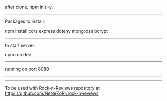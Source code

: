 after clone, npm init -y.

---

Packages to install: 

npm install cors express dotenv mongoose bcrypt

---

to start server:

npm run dev


---


running on port 8080

---


---

To be used with Rock-n-Reviews repository at https://github.com/NeNeZoRr/rock-n-reviews
